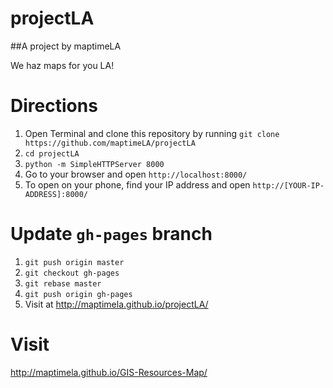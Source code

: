 # projectLA

##A project by maptimeLA

We haz maps for you LA!


Directions
=========
1. Open Terminal and clone this repository by running `git clone https://github.com/maptimeLA/projectLA`
2. `cd projectLA`
3. `python -m SimpleHTTPServer 8000`
4. Go to your browser and open `http://localhost:8000/`
5. To open on your phone, find your IP address and open `http://[YOUR-IP-ADDRESS]:8000/`

Update `gh-pages` branch
=========
1. `git push origin master`
2. `git checkout gh-pages`
3. `git rebase master`
4. `git push origin gh-pages`
5. Visit at http://maptimela.github.io/projectLA/

Visit
========
http://maptimela.github.io/GIS-Resources-Map/
